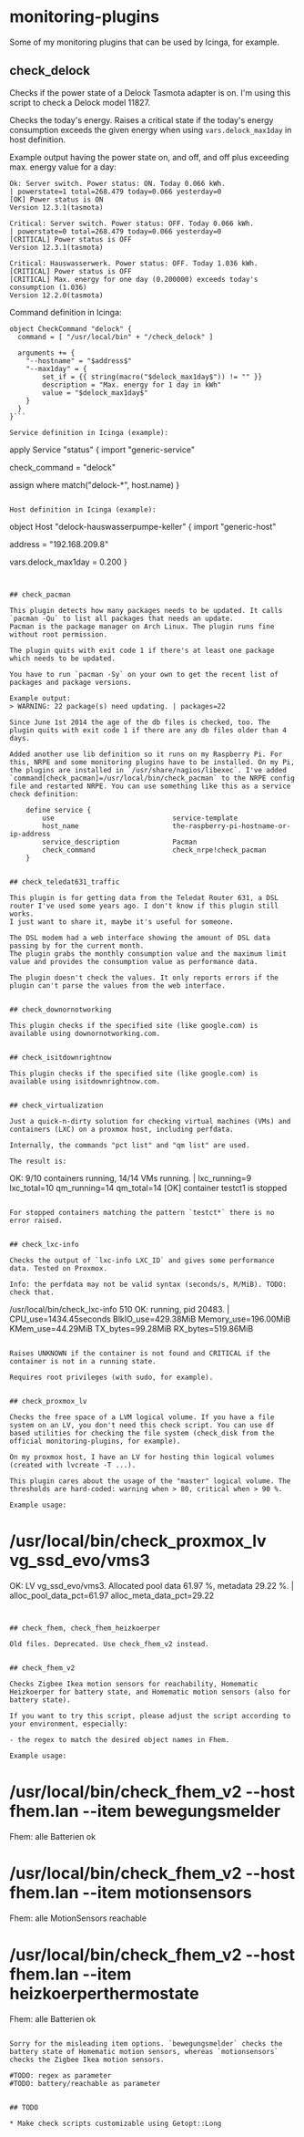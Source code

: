 monitoring-plugins
==================

Some of my monitoring plugins that can be used by Icinga, for example.


## check_delock

Checks if the power state of a Delock Tasmota adapter is on.
I'm using this script to check a Delock model 11827.

Checks the today's energy. Raises a critical state if the today's
energy consumption exceeds the given energy when using `vars.delock_max1day` in host definition.

Example output having the power state on, and off, and off plus exceeding max. energy value for a day:

```
Ok: Server switch. Power status: ON. Today 0.066 kWh.
| powerstate=1 total=268.479 today=0.066 yesterday=0
[OK] Power status is ON
Version 12.3.1(tasmota)

Critical: Server switch. Power status: OFF. Today 0.066 kWh.
| powerstate=0 total=268.479 today=0.066 yesterday=0
[CRITICAL] Power status is OFF
Version 12.3.1(tasmota)

Critical: Hauswasserwerk. Power status: OFF. Today 1.036 kWh.
[CRITICAL] Power status is OFF
[CRITICAL] Max. energy for one day (0.200000) exceeds today's consumption (1.036)
Version 12.2.0(tasmota)
```

Command definition in Icinga:

```
object CheckCommand "delock" {
  command = [ "/usr/local/bin" + "/check_delock" ]

  arguments += {
    "--hostname" = "$address$"
    "--max1day" = {
        set_if = {{ string(macro("$delock_max1day$")) != "" }}
        description = "Max. energy for 1 day in kWh"
        value = "$delock_max1day$"
    }
  }
}```

Service definition in Icinga (example):

```
apply Service "status" {
  import "generic-service"

  check_command = "delock"

  assign where match("delock-*", host.name)
}
```

Host definition in Icinga (example):

```
object Host "delock-hauswasserpumpe-keller" {
  import "generic-host"

  address = "192.168.209.8"

  vars.delock_max1day = 0.200
}
```


## check_pacman

This plugin detects how many packages needs to be updated. It calls `pacman -Qu` to list all packages that needs an update.
Pacman is the package manager on Arch Linux. The plugin runs fine without root permission.

The plugin quits with exit code 1 if there's at least one package which needs to be updated.

You have to run `pacman -Sy` on your own to get the recent list of packages and package versions.

Example output:
> WARNING: 22 package(s) need updating. | packages=22

Since June 1st 2014 the age of the db files is checked, too. The plugin quits with exit code 1 if there are any db files older than 4 days.

Added another use lib definition so it runs on my Raspberry Pi. For this, NRPE and some monitoring plugins have to be installed. On my Pi, the plugins are installed in `/usr/share/nagios/libexec`. I've added `command[check_pacman]=/usr/local/bin/check_pacman` to the NRPE config file and restarted NRPE. You can use something like this as a service check definition:

    define service {
        use                             service-template
        host_name                       the-raspberry-pi-hostname-or-ip-address
        service_description             Pacman
        check_command                   check_nrpe!check_pacman
    }


## check_teledat631_traffic

This plugin is for getting data from the Teledat Router 631, a DSL router I've used some years ago. I don't know if this plugin still works.
I just want to share it, maybe it's useful for someone.

The DSL modem had a web interface showing the amount of DSL data passing by for the current month.
The plugin grabs the monthly consumption value and the maximum limit value and provides the consumption value as performance data.

The plugin doesn't check the values. It only reports errors if the plugin can't parse the values from the web interface.


## check_downornotworking

This plugin checks if the specified site (like google.com) is available using downornotworking.com.


## check_isitdownrightnow

This plugin checks if the specified site (like google.com) is available using isitdownrightnow.com.


## check_virtualization

Just a quick-n-dirty solution for checking virtual machines (VMs) and containers (LXC) on a proxmox host, including perfdata.

Internally, the commands "pct list" and "qm list" are used.

The result is:

```
OK: 9/10 containers running, 14/14 VMs running. | lxc_running=9 lxc_total=10 qm_running=14 qm_total=14
[OK] container testct1 is stopped
```

For stopped containers matching the pattern `testct*` there is no error raised.


## check_lxc-info

Checks the output of `lxc-info LXC_ID` and gives some performance data. Tested on Proxmox.

Info: the perfdata may not be valid syntax (seconds/s, M/MiB). TODO: check that.

```
/usr/local/bin/check_lxc-info 510
OK: running, pid 20483. | CPU_use=1434.45seconds BlkIO_use=429.38MiB Memory_use=196.00MiB KMem_use=44.29MiB TX_bytes=99.28MiB RX_bytes=519.86MiB
```

Raises UNKNOWN if the container is not found and CRITICAL if the container is not in a running state.

Requires root privileges (with sudo, for example).


## check_proxmox_lv

Checks the free space of a LVM logical volume. If you have a file system on an LV, you don't need this check script. You can use df based utilities for checking the file system (check_disk from the official monitoring-plugins, for example).

On my proxmox host, I have an LV for hosting thin logical volumes (created with lvcreate -T ...).

This plugin cares about the usage of the "master" logical volume. The thresholds are hard-coded: warning when > 80, critical when > 90 %.

Example usage:

```
# /usr/local/bin/check_proxmox_lv vg_ssd_evo/vms3
OK: LV vg_ssd_evo/vms3. Allocated pool data 61.97 %, metadata 29.22 %. | alloc_pool_data_pct=61.97 alloc_meta_data_pct=29.22
```


## check_fhem, check_fhem_heizkoerper

Old files. Deprecated. Use check_fhem_v2 instead.


## check_fhem_v2

Checks Zigbee Ikea motion sensors for reachability, Homematic Heizkoerper for battery state, and Homematic motion sensors (also for battery state).

If you want to try this script, please adjust the script according to your environment, especially:

- the regex to match the desired object names in Fhem.

Example usage:

```
# /usr/local/bin/check_fhem_v2 --host fhem.lan --item bewegungsmelder
Fhem: alle Batterien ok

# /usr/local/bin/check_fhem_v2 --host fhem.lan --item motionsensors
Fhem: alle MotionSensors reachable

# /usr/local/bin/check_fhem_v2 --host fhem.lan --item heizkoerperthermostate
Fhem: alle Batterien ok
```

Sorry for the misleading item options. `bewegungsmelder` checks the battery state of Homematic motion sensors, whereas `motionsensors` checks the Zigbee Ikea motion sensors.

#TODO: regex as parameter  
#TODO: battery/reachable as parameter  


## TODO

* Make check scripts customizable using Getopt::Long
